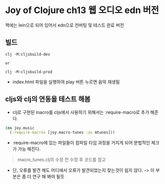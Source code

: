 # Joy of Clojure ch13 웹 오디오 edn 버전
책에는 lein으로 되어 있어서 edn으로 컨버팅 및 테스트 완료 버전

## 빌드
```
clj -M:cljsbuild-dev

or 

clj -M:cljsbuild-prod
```

* index.html 파일을 실행하여 play 버튼 누르면 음악 재생됨

## cljs와 clj의 연동을 테스트 해봄
* clj로 구현된 macro를 cljs에서 사용하기 위해서는 :require-macro로 추가 해준다.

```cljs
(ns joy.music
  (:require-macros [joy.macro-tunes :as mtunes]))
```

* :require-macro에 있는 파일들이 컴파일 타임 과정을 거치게 되어 문법적인 체크가 가능 해진다.

> macro_tunes.clj의 수정 전 수정 후 코드를 참고

* 단, 오류를 발견 해도 어디에서 오류가 발견되었는지 찾는것이 쉽지 않다. -> 이 부분은 좀 더 연구 해 봐야 될듯
